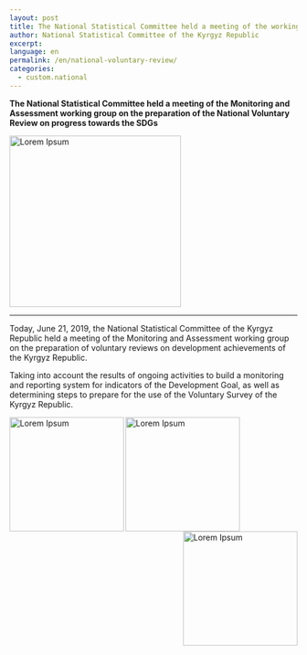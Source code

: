 ```yaml
---
layout: post
title: The National Statistical Committee held a meeting of the working group on the preparation of the National Voluntary Review on progress towards the SDGs
author: National Statistical Committee of the Kyrgyz Republic
excerpt:
language: en
permalink: /en/national-voluntary-review/
categories:
  - custom.national
---
```


**The National Statistical Committee held a meeting of the Monitoring and Assessment working group on the preparation of the National Voluntary Review on progress towards the SDGs**

<img src="https://sdg-kyrgyzstan.github.io/open-sdg-site-starter/news-images/con-sdg-1.jpg" alt="Lorem Ipsum" height="300px" align="center">

***

Today, June 21, 2019, the National Statistical Committee of the Kyrgyz Republic held a meeting of the Monitoring and Assessment working group on the preparation of voluntary reviews on development achievements of the Kyrgyz Republic.

Taking into account the results of ongoing activities to build a monitoring and reporting system for indicators of the Development Goal, as well as determining steps to prepare for the use of the Voluntary Survey of the Kyrgyz Republic.

<img src="https://sdg-kyrgyzstan.github.io/open-sdg-site-starter/news-images/con-sdg-2.jpg" height="200px" alt="Lorem Ipsum" align="left">
<img src="https://sdg-kyrgyzstan.github.io/open-sdg-site-starter/news-images/con-sdg-3.jpg" height="200px" alt="Lorem Ipsum" align="center">
<img src="https://sdg-kyrgyzstan.github.io/open-sdg-site-starter/news-images/con-sdg-4.jpg" height="200px" alt="Lorem Ipsum" align="right">

